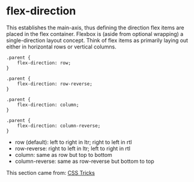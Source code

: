 # flex-direction
This establishes the main-axis, thus defining the direction flex items are placed in the flex container. Flexbox is (aside from optional wrapping) a single-direction layout concept. Think of flex items as primarily laying out either in horizontal rows or vertical columns.

```
.parent {
    flex-direction: row;
}
```

```
.parent {
    flex-direction: row-reverse;
}
```

```
.parent {
    flex-direction: column;
}
```

```
.parent {
    flex-direction: column-reverse;
}
```


* row (default): left to right in ltr; right to left in rtl
* row-reverse: right to left in ltr; left to right in rtl
* column: same as row but top to bottom
* column-reverse: same as row-reverse but bottom to top

This section came from: [CSS Tricks](https://css-tricks.com/snippets/css/a-guide-to-flexbox/)